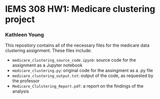 # IEMS 308 HW1: Medicare clustering project
### Kathleen Young

This repository contains all of the necessary files for the medicare data clustering assignment. These files include:

* `medicare_clustering_source_code.ipynb`: source code for the assignment as a Jupyter notebook
* `medicare_clustering.py`: original code for the assingment as a .py file
* `medicare_clustering_output.txt`: output of the code, as requested by the professor
* `Medicare_Clulstering_Report.pdf`: a report on the findings of the analysis
